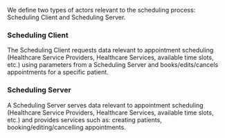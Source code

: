 We define two types of actors relevant to the scheduling process: Scheduling Client and Scheduling Server.

### Scheduling Client
The Scheduling Client requests data relevant to appointment scheduling (Healthcare Service Providers, Healthcare Services, available time slots, etc.) using parameters from a Scheduling Server and books/edits/cancels appointments for a specific patient.

### Scheduling Server
A Scheduling Server serves data relevant to appointment scheduling (Healthcare Service Providers, Healthcare Services, available time slots, etc.) and provides services such as: creating patients, booking/editing/cancelling appointments.